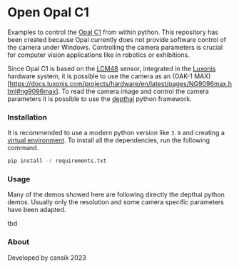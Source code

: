 # Open Opal C1

Examples to control the [Opal C1](https://opalcamera.com/) from within python. This repository has been created because
Opal currently does not provide software control of the camera under Windows. Controlling the camera parameters is
crucial for computer vision applications like in robotics or exhibitions.

Since Opal C1 is based on
the [LCM48](https://docs.luxonis.com/projects/hardware/en/latest/pages/articles/sensors/imx582.html) sensor, integrated
in the [Luxonis](https://www.luxonis.com/) hardware system, it is possible to use the camera as an (OAK-1
MAX)[https://docs.luxonis.com/projects/hardware/en/latest/pages/NG9096max.html#ng9096max]. To read the camera image and
control the camera parameters it is possible to use the [depthai](https://docs.luxonis.com/en/latest/) python framework.

### Installation

It is recommended to use a modern python version like `3.9` and creating
a [virtual environment](https://docs.python.org/3/library/venv.html). To install all the dependencies, run the following
command.

```bash
pip install -r requirements.txt
```

### Usage

Many of the demos showed here are following directly the depthai python demos. Usually only the resolution and some
camera specific parameters have been adapted.

tbd

### About

Developed by cansik 2023